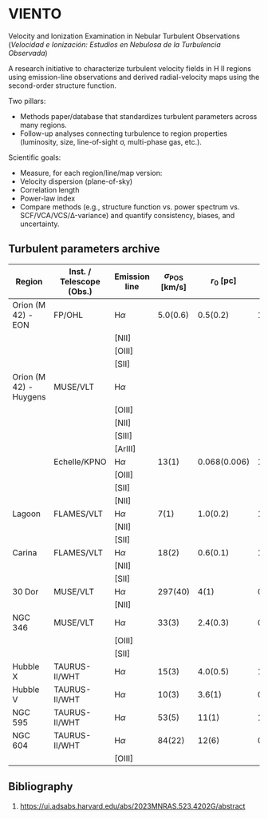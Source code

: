 # VIENTO
Velocity and Ionization Examination in Nebular Turbulent Observations (*Velocidad e Ionización: Estudios en Nebulosa de la Turbulencia Observada*)

A research initiative to characterize turbulent velocity fields in H II regions using emission-line observations and derived radial-velocity maps using the second-order structure function.

Two pillars:
- Methods paper/database that standardizes turbulent parameters across many regions.
- Follow-up analyses connecting turbulence to region properties (luminosity, size, line-of-sight σ, multi-phase gas, etc.).

Scientific goals:
- Measure, for each region/line/map version:
- Velocity dispersion (plane-of-sky)
- Correlation length 
- Power-law index
- Compare methods (e.g., structure function vs. power spectrum vs. SCF/VCA/VCS/Δ-variance) and quantify consistency, biases, and uncertainty.

## Turbulent parameters archive

| Region | Inst. / Telescope (Obs.) | Emission line     | $\sigma_\text{POS}$ [km/s] | $r_0$ [pc] | $m$ [-]| Citation |
| ------ | -------------------- | ----------------- | ------------------- | --- | ----- | --- |
| Orion (M 42) - EON      |     FP/OHL              | $\text{H} \alpha$   |    $5.0(0.6)$       | $0.5(0.2)$     |  $1.0$   | 1 |
|               |                  | $\text{[NII]}$  |           |      |     |
|        |                      | $\text{[OIII]}$   |                     |     |       | |
|        |                      | $\text{[SII]}$    |                     |     |       | |
| Orion (M 42) - Huygens   | MUSE/VLT             | $\text{H} \alpha$ |                     |     |       | |
|        |                      | $\text{[OIII]}$   |                     |     |       | |
|               |                  | $\text{[NII]}$  |           |      |     |
|        |                      | $\text{[SIII]}$    |                     |     |       | |
|        |                      | $\text{[ArIII]}$    |                     |     |       | |
|        | Echelle/KPNO         | $\text{H} \alpha$ |    $13(1)$          |   $0.068(0.006)$  |    $1.07(0.04)$   | 1 |
|        |                      | $\text{[OIII]}$   |                     |     |       | |
|        |                      | $\text{[SII]}$    |                     |     |       | |
|        |                      | $\text{[NII]}$    |                     |     |       | |
|Lagoon  |   FLAMES/VLT         |$\text{H} \alpha$  |       $7(1)$        | $1.0(0.2)$    |   $1.26(0.20)$    | 1 |
|            |                  | $\text{[NII]}$  |           |      |     | |
|        |                      | $\text{[SII]}$    |                     |     |       | |
|Carina  |   FLAMES/VLT         |$\text{H} \alpha$  |       $18(2)$       | $0.6(0.1)$    |  $1.16(0.28)$     | 1 |
|            |                  | $\text{[NII]}$  |           |      |     | |
|        |                      | $\text{[SII]}$    |                     |     |       | |
|30 Dor  |   MUSE/VLT           |$\text{H} \alpha$  |     $297(40)$       |   $4(1)$      |  $0.85(0.13)$     | 1 |
|            |                  | $\text{[NII]}$  |           |      |     | |
|NGC 346 |   MUSE/VLT           |$\text{H} \alpha$  |     $33(3)$         | $2.4(0.3)$    |  $0.95(0.07)$     | 1 |
|        |                      | $\text{[OIII]}$   |                     |     |       | |
|        |                      | $\text{[SII]}$    |                     |     |       | |
|Hubble X|  TAURUS-II/WHT       |$\text{H} \alpha$  |      $15(3)$        | $4.0(0.5)$    | $1.02(0.23)$      | 1 |
|Hubble V|   TAURUS-II/WHT      |$\text{H} \alpha$  |     $10(3)$         |  $3.6(1)$     | $0.81(0.28)$      | 1 |
|NGC 595 |    TAURUS-II/WHT     |$\text{H} \alpha$  |    $53(5)$          |  $11(1)$      | $1.36(0.15)$      | 1|
|NGC 604 |    TAURUS-II/WHT     |$\text{H} \alpha$  |   $84(22)$          | $12(6)$       |  $0.77(0.22)$     | 1|
|        |                      | $\text{[OIII]}$   |                     |     |       | |

## Bibliography
1) https://ui.adsabs.harvard.edu/abs/2023MNRAS.523.4202G/abstract
